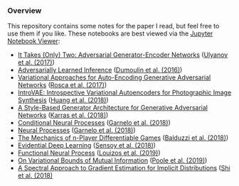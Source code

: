 ### Overview
This repository contains some notes for the paper I read, but feel free to use them if you like. These notebooks are best viewed via the [Jupyter Notebook Viewer](https://nbviewer.jupyter.org):

* [It Takes (Only) Two: Adversarial Generator-Encoder Networks](https://nbviewer.jupyter.org/github/tangbinh/notebooks/blob/master/papers/adversarial-generator-encoder-networks.ipynb?flush_cache=True) ([Ulyanov et al. (2017)](https://arxiv.org/abs/1704.02304))
* [Adversarially Learned Inference](https://nbviewer.jupyter.org/github/tangbinh/notebooks/blob/master/papers/adversarially-learned-inference.ipynb?flush_cache=True) ([Dumoulin et al. (2016)](https://arxiv.org/abs/1606.00704))
* [Variational Approaches for Auto-Encoding Generative Adversarial Networks](https://nbviewer.jupyter.org/github/tangbinh/notebooks/blob/master/papers/varitional-approaches-for-autoencoding-gans.ipynb?flush_cache=True) ([Rosca et al. (2017)](https://arxiv.org/abs/1706.04987))
* [IntroVAE: Introspective Variational Autoencoders for Photographic Image Synthesis](https://nbviewer.jupyter.org/github/tangbinh/notebooks/blob/master/papers/introspective-variational-autoencoders.ipynb?flush_cache=True) ([Huang et al. (2018)](https://arxiv.org/abs/1807.06358))
* [A Style-Based Generator Architecture for Generative Adversarial Networks](https://nbviewer.jupyter.org/github/tangbinh/notebooks/blob/master/papers/a-style-based-architecture-for-gans.ipynb?flush_cache=True) ([Karras et al. (2018)](https://arxiv.org/abs/1812.04948))
* [Conditional Neural Processes](https://nbviewer.jupyter.org/github/tangbinh/notebooks/blob/master/papers/conditional-neural-processes.ipynb?flush_cache=True) ([Garnelo et al. (2018)](https://arxiv.org/abs/1807.01613))
* [Neural Processes](https://nbviewer.jupyter.org/github/tangbinh/notebooks/blob/master/papers/neural-processes.ipynb?flush_cache=True) ([Garnelo et al. (2018)](https://arxiv.org/abs/1807.01622))
* [The Mechanics of n-Player Differentiable Games](https://nbviewer.jupyter.org/github/tangbinh/notebooks/blob/master/papers/mechanics-of-differentiable-games.ipynb?flush_cache=True) ([Balduzzi et al. (2018)](https://arxiv.org/abs/1802.05642))
* [Evidential Deep Learning](https://nbviewer.jupyter.org/github/tangbinh/notebooks/blob/master/papers/evidetial-deep-learning.ipynb?flush_cache=True) ([Sensoy et al. (2018)](https://arxiv.org/abs/1806.01768))
* [Functional Neural Process](https://nbviewer.jupyter.org/github/tangbinh/notebooks/blob/master/papers/functional-neural-process.ipynb?flush_cache=True) ([Louizos et al. (2019)](https://arxiv.org/abs/1906.08324))
* [On Variational Bounds of Mutual Information](https://nbviewer.jupyter.org/github/tangbinh/notebooks/blob/master/papers/on-variational-bounds-of-mutual-information.ipynb?flush_cache=True) ([Poole et al. (2019)](https://arxiv.org/abs/1905.06922))
* [A Spectral Approach to Gradient Estimation for Implicit Distributions](https://nbviewer.jupyter.org/github/tangbinh/notebooks/blob/master/papers/spectral-score-estimator.ipynb?flush_cache=True) ([Shi et al. (2018)](https://arxiv.org/abs/1806.02925)

